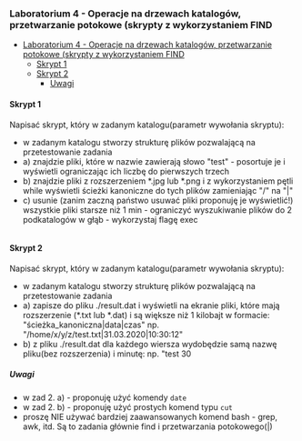 ### Laboratorium 4 - Operacje na drzewach katalogów, przetwarzanie potokowe (skrypty z wykorzystaniem FIND

- [Laboratorium 4 - Operacje na drzewach katalogów, przetwarzanie potokowe (skrypty z wykorzystaniem FIND](#laboratorium-4---operacje-na-drzewach-katalog%c3%b3w-przetwarzanie-potokowe-skrypty-z-wykorzystaniem-find)
  - [Skrypt 1](#skrypt-1)
  - [Skrypt 2](#skrypt-2)
    - [Uwagi](#uwagi)

#### Skrypt 1
Napisać skrypt, który w zadanym katalogu(parametr wywołania skryptu):
- w zadanym katalogu stworzy strukturę plików pozwalającą na przetestowanie zadania
- a) znajdzie pliki, które w nazwie zawierają słowo "test" - posortuje je i wyświetli ograniczając ich liczbę do pierwszych trzech
- b) znajdzie pliki z rozszerzeniem *.jpg lub *.png i z wykorzystaniem pętli while wyświetli ścieżki kanoniczne do tych plików zamieniając "/" na "|"
- c) usunie (zanim zaczną państwo usuwać pliki proponuję je wyświetlić!) wszystkie pliki starsze niż 1 min - ograniczyć wyszukiwanie plików do 2 podkatalogów w głąb - wykorzystaj flagę exec 

   
```bash

```

#### Skrypt 2
Napisać skrypt, który w zadanym katalogu(parametr wywołania skryptu):
- w zadanym katalogu stworzy strukturę plików pozwalającą na przetestowanie zadania
- a) zapisze do pliku ./result.dat i wyświetli na ekranie pliki, które mają rozszerzenie (*.txt lub *.dat) i są większe niż 1 kilobajt w formacie: "ścieżka_kanoniczna|data|czas" np. "/home/x/y/z/test.txt|31.03.2020|10:30:12"
- b) z pliku ./result.dat dla każdego wiersza wydobędzie samą nazwę pliku(bez rozszerzenia) i minutę: np. "test 30

##### Uwagi
- w zad 2. a) - proponuję użyć komendy `date`
- w zad 2. b) - proponuję użyć prostych komend typu `cut`
- proszę NIE używać bardziej zaawansowanych komend bash - grep, awk, itd. Są to zadania głównie find i przetwarzania potokowego(|)

```bash

```
